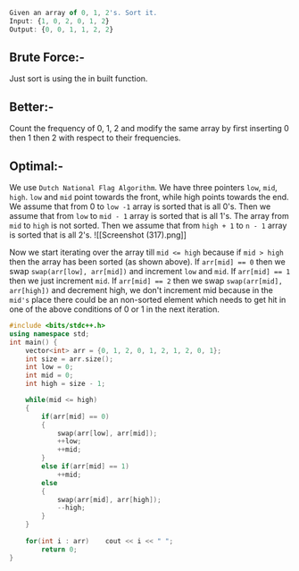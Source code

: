 ```js
Given an array of 0, 1, 2's. Sort it.
Input: {1, 0, 2, 0, 1, 2}
Output: {0, 0, 1, 1, 2, 2}
```

## Brute Force:-
Just sort is using the in built function.

## Better:-
Count the frequency of 0, 1, 2 and modify the same array by first inserting 0 then 1 then 2 with respect to their frequencies.

## Optimal:-
We use `Dutch National Flag Algorithm`. We have three pointers `low`, `mid`, `high`. `low` and `mid` point towards the front, while high points towards the end. We assume that from 0 to `low -1` array is sorted that is all 0's. Then we assume that from `low` to `mid - 1` array is sorted that is all 1's. The array from `mid` to `high` is not sorted. Then we assume that from `high + 1` to `n - 1` array is sorted that is all 2's. 
![[Screenshot (317).png]]

Now we start iterating over the array till `mid <= high` because if `mid > high` then the array has been sorted (as shown above). If `arr[mid] == 0` then we swap `swap(arr[low], arr[mid])` and increment `low` and `mid`. If `arr[mid] == 1` then we just increment `mid`. If `arr[mid] == 2` then we swap `swap(arr[mid], arr[high])` and decrement high, we don't increment mid because in the `mid's` place there could be an non-sorted element which needs to get hit in one of the above conditions of 0 or 1 in the next iteration. 

```cpp
#include <bits/stdc++.h>
using namespace std;
int main() {
    vector<int> arr = {0, 1, 2, 0, 1, 2, 1, 2, 0, 1};
    int size = arr.size();
    int low = 0;
    int mid = 0;
    int high = size - 1;

    while(mid <= high)
    {
        if(arr[mid] == 0)
        {
            swap(arr[low], arr[mid]);
            ++low;
            ++mid;
        }
        else if(arr[mid] == 1)
            ++mid;
        else
        {
            swap(arr[mid], arr[high]);
            --high;
        }
    }
    
    for(int i : arr)    cout << i << " ";
	    return 0;
}
```
